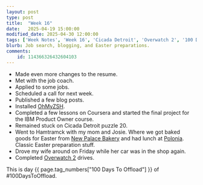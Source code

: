 ```yaml
---
layout: post
type: post
title:  "Week 16"
date:   2025-04-19 15:00:00
modified_date: 2025-04-30 12:00:00
tags: ['Week Notes', 'Week 16', 'Cicada Detroit', 'Overwatch 2', '100 Days To Offload']
blurb: Job search, blogging, and Easter preparations.
comments:
    id: 114366326432604103
---
```


<!--more-->

* Made even more changes to the resume.
* Met with the job coach.
* Applied to some jobs.
* Scheduled a call for next week.
* Published a few blog posts.
* Installed [OhMyZSH].
* Completed a few lessons on Coursera and started the final project for the IBM Product Owner course.
* Remained stuck on Cicada Detroit puzzle 20.
* Went to Hamtramck with my mom and Josie. Where we got baked goods for Easter from [New Palace Bakery] and had lunch at [Polonia]. Classic Easter preparation stuff.
* Drove my wife around on Friday while her car was in the shop again.
* Completed [Overwatch 2] drives.

This is day {{ page.tag_numbers["100 Days To Offload"] }}  of #100DaysToOffload.

[Polonia]: https://polonia-restaurant.net/
[New Palace Bakery]: http://www.newpalacebakery.com/
[Overwatch 2]: https://overwatch.blizzard.com
[OhMyZSH]: https://ohmyz.sh/